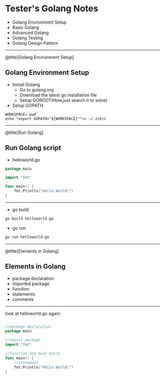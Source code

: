 # Tester's Golang Notes

- Golang Environment Setup
- Basic Golang
- Advanced Golang
- Golang Testing
- Golang Design Pattern

---

@title[Golang Environment Setup]
## Golang Environment Setup
- Install Golang
  * Go to golang.org
  * Download the latest go installation file
  * Setup GOROOT(How,just search it to solve)
- Setup GOPATH

```shell
WORKSPACE=`pwd`
echo "export GOPATH="${WORKSPACE}"">> ~/.zshrc
```

---

@title[Run Golang]
## Run Golang script

- helloworld.go

```go
package main

import "fmt"

func main() {
	fmt.Println("Hello World!")
}
```

---

- go build

```sh
go build helloworld.go
```

- go run

```sh
go run helloworld.go 

```

---

@title[Elements in Golang]
## Elements in Golang

- package declaration
- imported package
- function
- statements
- comments

---

look at helloworld.go again:

```go

//package declaration
package main

//import package
import "fmt"

//function and main entry
func main() {
	//statement
	fmt.Println("Hello World!")
}
```
